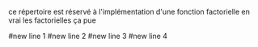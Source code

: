 ce répertoire est réservé à l'implémentation d'une fonction factorielle
en vrai les factorielles ça pue

#new line 1
#new line 2
#new line 3
#new line 4
